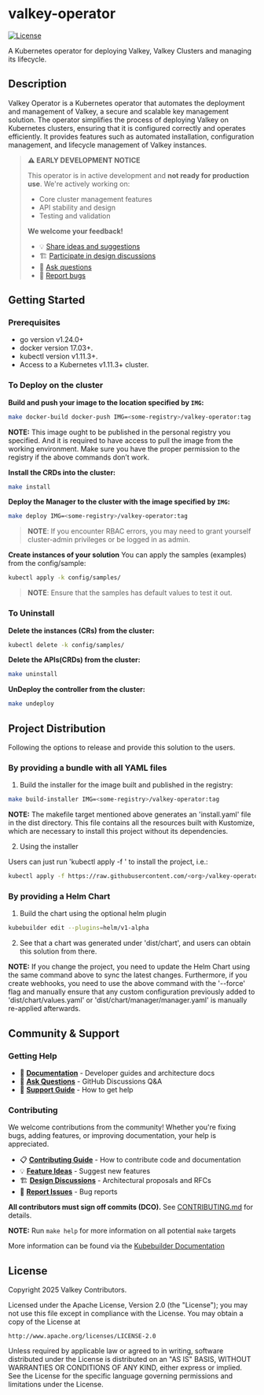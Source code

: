 # valkey-operator

[![License](https://img.shields.io/badge/License-Apache%202.0-blue.svg)](https://www.apache.org/licenses/LICENSE-2.0)

A Kubernetes operator for deploying Valkey, Valkey Clusters and managing its lifecycle.

## Description

Valkey Operator is a Kubernetes operator that automates the deployment and management of Valkey, a secure and scalable key management solution. The operator simplifies the process of deploying Valkey on Kubernetes clusters, ensuring that it is configured correctly and operates efficiently. It provides features such as automated installation, configuration management, and lifecycle management of Valkey instances.

> **⚠️ EARLY DEVELOPMENT NOTICE**
>
> This operator is in active development and **not ready for production use**. We're actively working on:
>
> - Core cluster management features
> - API stability and design
> - Testing and validation
>
> **We welcome your feedback!**
>
> - 💡 [Share ideas and suggestions](https://github.com/valkey-io/valkey-operator/discussions/categories/ideas)
> - 🏗️ [Participate in design discussions](https://github.com/valkey-io/valkey-operator/discussions/categories/design)
> - 🙏 [Ask questions](https://github.com/valkey-io/valkey-operator/discussions/categories/q-a)
> - 🐛 [Report bugs](https://github.com/valkey-io/valkey-operator/issues)

## Getting Started

### Prerequisites

- go version v1.24.0+
- docker version 17.03+.
- kubectl version v1.11.3+.
- Access to a Kubernetes v1.11.3+ cluster.

### To Deploy on the cluster

**Build and push your image to the location specified by `IMG`:**

```sh
make docker-build docker-push IMG=<some-registry>/valkey-operator:tag
```

**NOTE:** This image ought to be published in the personal registry you specified.
And it is required to have access to pull the image from the working environment.
Make sure you have the proper permission to the registry if the above commands don’t work.

**Install the CRDs into the cluster:**

```sh
make install
```

**Deploy the Manager to the cluster with the image specified by `IMG`:**

```sh
make deploy IMG=<some-registry>/valkey-operator:tag
```

> **NOTE**: If you encounter RBAC errors, you may need to grant yourself cluster-admin privileges or be logged in as admin.

**Create instances of your solution**
You can apply the samples (examples) from the config/sample:

```sh
kubectl apply -k config/samples/
```

> **NOTE**: Ensure that the samples has default values to test it out.

### To Uninstall

**Delete the instances (CRs) from the cluster:**

```sh
kubectl delete -k config/samples/
```

**Delete the APIs(CRDs) from the cluster:**

```sh
make uninstall
```

**UnDeploy the controller from the cluster:**

```sh
make undeploy
```

## Project Distribution

Following the options to release and provide this solution to the users.

### By providing a bundle with all YAML files

1. Build the installer for the image built and published in the registry:

```sh
make build-installer IMG=<some-registry>/valkey-operator:tag
```

**NOTE:** The makefile target mentioned above generates an 'install.yaml'
file in the dist directory. This file contains all the resources built
with Kustomize, which are necessary to install this project without its
dependencies.

2. Using the installer

Users can just run 'kubectl apply -f <URL for YAML BUNDLE>' to install
the project, i.e.:

```sh
kubectl apply -f https://raw.githubusercontent.com/<org>/valkey-operator/<tag or branch>/dist/install.yaml
```

### By providing a Helm Chart

1. Build the chart using the optional helm plugin

```sh
kubebuilder edit --plugins=helm/v1-alpha
```

2. See that a chart was generated under 'dist/chart', and users
   can obtain this solution from there.

**NOTE:** If you change the project, you need to update the Helm Chart
using the same command above to sync the latest changes. Furthermore,
if you create webhooks, you need to use the above command with
the '--force' flag and manually ensure that any custom configuration
previously added to 'dist/chart/values.yaml' or 'dist/chart/manager/manager.yaml'
is manually re-applied afterwards.

## Community & Support

### Getting Help

- 📖 **[Documentation](./docs/)** - Developer guides and architecture docs
- 🙏 **[Ask Questions](https://github.com/valkey-io/valkey-operator/discussions/categories/q-a)** - GitHub Discussions Q&A
- 📝 **[Support Guide](./SUPPORT.md)** - How to get help

### Contributing

We welcome contributions from the community! Whether you're fixing bugs, adding features, or improving documentation, your help is appreciated.

- 📋 **[Contributing Guide](./CONTRIBUTING.md)** - How to contribute code and documentation
- 💡 **[Feature Ideas](https://github.com/valkey-io/valkey-operator/discussions/categories/ideas)** - Suggest new features
- 🏗️ **[Design Discussions](https://github.com/valkey-io/valkey-operator/discussions/categories/design)** - Architectural proposals and RFCs
- 🐛 **[Report Issues](https://github.com/valkey-io/valkey-operator/issues)** - Bug reports

**All contributors must sign off commits (DCO).** See [CONTRIBUTING.md](./CONTRIBUTING.md) for details.

**NOTE:** Run `make help` for more information on all potential `make` targets

More information can be found via the [Kubebuilder Documentation](https://book.kubebuilder.io/introduction.html)

## License

Copyright 2025 Valkey Contributors.

Licensed under the Apache License, Version 2.0 (the "License");
you may not use this file except in compliance with the License.
You may obtain a copy of the License at

    http://www.apache.org/licenses/LICENSE-2.0

Unless required by applicable law or agreed to in writing, software
distributed under the License is distributed on an "AS IS" BASIS,
WITHOUT WARRANTIES OR CONDITIONS OF ANY KIND, either express or implied.
See the License for the specific language governing permissions and
limitations under the License.
